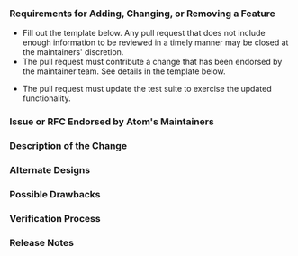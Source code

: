 <!--
*** To avoid retyping too much info. Do a search and replace for the following:
*** repo_name, project_title
***
*** Retyping does not fix everything. Please read through this.
***
*** Delete this after use
-->
### Requirements for Adding, Changing, or Removing a Feature

* Fill out the template below. Any pull request that does not include enough information to be reviewed in a timely manner may be closed at the maintainers' discretion.
* The pull request must contribute a change that has been endorsed by the maintainer team. See details in the template below.
<!-- Change if necessary -->
* The pull request must update the test suite to exercise the updated functionality.

### Issue or RFC Endorsed by Atom's Maintainers

<!--

Link to the issue that your change relates to. This must be one of the following:

* An open issue with the `help-wanted` label
* An open issue with the `triaged` label

To contribute an enhancement that isn't covered by one of the items above, please follow our guide for suggesting an enhancement: https://github.com/SiddharthShyniben/repo_name/blob/master/CONTRIBUTING.md#suggesting-enhancements

To contribute other changes, you must use a different template. You can see all templates at https://github.com/repo_name/.github/tree/master/.github/PULL_REQUEST_TEMPLATE.

-->

### Description of the Change

<!--

We must be able to understand the design of your change from this description. If we can't get a good idea of what the code will be doing from the description here, the pull request may be closed at the maintainers' discretion. Keep in mind that the maintainer reviewing this PR may not be familiar with or have worked with the code here recently, so please walk us through the concepts.

-->

### Alternate Designs

<!-- Explain what other alternates were considered and why the proposed version was selected -->

### Possible Drawbacks

<!-- What are the possible side-effects or negative impacts of the code change? -->

### Verification Process

<!--

What process did you follow to verify that your change has the desired effects?

- How did you verify that all new functionality works as expected?
- How did you verify that all changed functionality works as expected?
- How did you verify that the change has not introduced any regressions?

Describe the actions you performed (including buttons you clicked, text you typed, commands you ran, etc.), and describe the results you observed.

-->

### Release Notes

<!--

Please describe the changes in a single line that explains this improvement in
terms that a user can understand. This text will be used in Atom's release notes.

If this change is not user-facing or notable enough to be included in release notes
you may use the strings "Not applicable" or "N/A" here.

Examples:

- The GitHub package now allows you to add co-authors to commits.
- Fixed an issue where multiple cursors did not work in a file with a single line.
- Increased the performance of searching and replacing across a whole project.

-->
